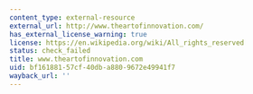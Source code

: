 ```yaml
---
content_type: external-resource
external_url: http://www.theartofinnovation.com/
has_external_license_warning: true
license: https://en.wikipedia.org/wiki/All_rights_reserved
status: check_failed
title: www.theartofinnovation.com
uid: bf161881-57cf-40db-a880-9672e49941f7
wayback_url: ''
---
```

